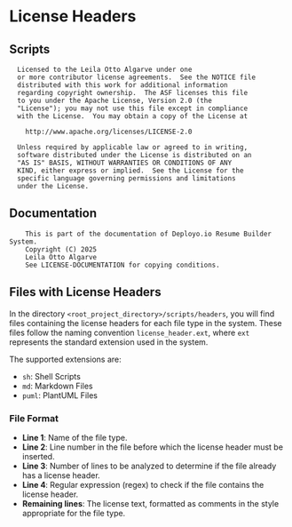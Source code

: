 <!----------------------------------------------------------------------- 
	This is part of the documentation of Deployo.io Resume Builder System.
	Copyright (C) 2025
	Leila Otto Algarve
	See LICENSE-DOCUMENTATION for copying conditions. 
------------------------------------------------------------------------>
# License Headers

## Scripts
```
  Licensed to the Leila Otto Algarve under one
  or more contributor license agreements.  See the NOTICE file
  distributed with this work for additional information
  regarding copyright ownership.  The ASF licenses this file
  to you under the Apache License, Version 2.0 (the
  "License"); you may not use this file except in compliance
  with the License.  You may obtain a copy of the License at
  
    http://www.apache.org/licenses/LICENSE-2.0
  
  Unless required by applicable law or agreed to in writing,
  software distributed under the License is distributed on an
  "AS IS" BASIS, WITHOUT WARRANTIES OR CONDITIONS OF ANY
  KIND, either express or implied.  See the License for the
  specific language governing permissions and limitations
  under the License. 
```

## Documentation
```
	This is part of the documentation of Deployo.io Resume Builder System.
	Copyright (C) 2025
	Leila Otto Algarve
	See LICENSE-DOCUMENTATION for copying conditions. 
```

## Files with License Headers

In the directory `<root_project_directory>/scripts/headers`, you will find files containing the license headers for each file type in the system. These files follow the naming convention `license_header.ext`, where `ext` represents the standard extension used in the system.

The supported extensions are:
- `sh`: Shell Scripts
- `md`: Markdown Files
- `puml`: PlantUML Files

### File Format

- **Line 1**: Name of the file type.
- **Line 2**: Line number in the file before which the license header must be inserted.
- **Line 3**: Number of lines to be analyzed to determine if the file already has a license header.
- **Line 4**: Regular expression (regex) to check if the file contains the license header.
- **Remaining lines**: The license text, formatted as comments in the style appropriate for the file type.
